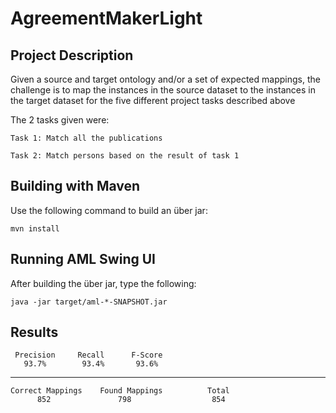 # AgreementMakerLight

## Project Description
Given a source and target ontology and/or a set of expected mappings, the challenge is to map the instances in the source dataset to the instances in the target dataset for the five different project tasks described above

The 2 tasks given were:

    Task 1: Match all the publications
    
    Task 2: Match persons based on the result of task 1

## Building with Maven

Use the following command to build an über jar:

    mvn install

## Running AML Swing UI

After building the über jar, type the following:

    java -jar target/aml-*-SNAPSHOT.jar

## Results

     Precision     Recall      F-Score
       93.7%        93.4%       93.6%

-------------------------------------------------------

    Correct Mappings    Found Mappings          Total
          852               798                  854
